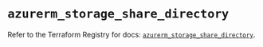 # `azurerm_storage_share_directory`

Refer to the Terraform Registry for docs: [`azurerm_storage_share_directory`](https://registry.terraform.io/providers/hashicorp/azurerm/4.21.0/docs/resources/storage_share_directory).
